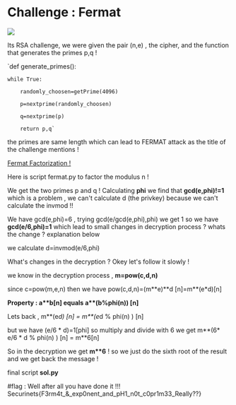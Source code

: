 
# Challenge : Fermat 

![](https://i.imgur.com/Rm09xQW.png)

Its RSA challenge, we were given the pair (n,e) , the cipher, and the function that generates the primes p,q ! 

`def generate_primes():

	while True:

		randomly_choosen=getPrime(4096)

		p=nextprime(randomly_choosen)

		q=nextprime(p)

		return p,q`



the primes are same length which can lead to FERMAT attack as the title of the challenge mentions ! 

[Fermat Factorization !](https://fr.wikipedia.org/wiki/M%C3%A9thode_de_factorisation_de_Fermat) 

Here is script fermat.py to factor the modulus n ! 

We get the two primes p and q ! Calculating **phi** we find that **gcd(e,phi)!=1** which is a problem , we can't calculate d (the privkey) because we can't calculate the invmod !!

We have gcd(e,phi)=6 , trying gcd(e/gcd(e,phi),phi) we get 1 so we have **gcd(e/6,phi)=1** which lead to small changes in decryption process ?  whats the change ? explanation below 

we  calculate d=invmod(e/6,phi)

What's changes in the decryption ? Okey let's follow it slowly ! 

we know in the decryption process , **m=pow(c,d,n)**

since c=pow(m,e,n) then we have pow(c,d,n)=(m\*\*e)\*\*d [n]=m\*\*(e*d)[n] 

**Property : a\*\*b[n] equals a\*\*(b%phi(n)) [n]**

Lets back , m\*\*(e*d) [n] = m\*\*(e*d % phi(n) ) [n] 

but we have (e/6 * d)=1[phi] so multiply and divide with 6 we get m\*\*(6* e/6 * d % phi(n) ) [n] = m\*\*6[n]

So in the decryption we get **m\*\*6** ! so we just do the sixth root of the result and we get back the message !

final script **sol.py**

#flag : Well after all you have done it !!! Securinets{F3rm4t_&_exp0nent_and_pH1_n0t_c0pr1m33_Really??}


